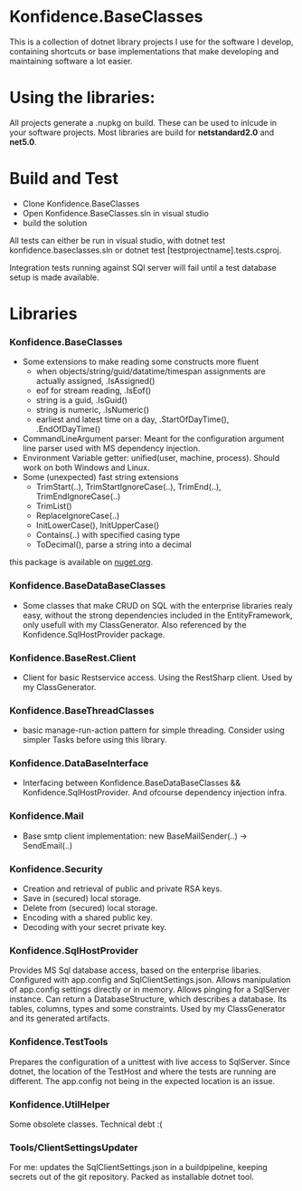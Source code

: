 # Konfidence.BaseClasses 
This is a collection of dotnet library projects I use for the software I develop, containing shortcuts or base implementations that make developing and maintaining software a lot easier.
  
# Using the libraries: 
All projects generate a .nupkg on build. These can be used to inlcude in your software projects. Most libraries are build for **netstandard2.0** and **net5.0**.

# Build and Test

- Clone Konfidence.BaseClasses
- Open  Konfidence.BaseClasses.sln in visual studio
- build the solution

All tests can either be run in visual studio, with dotnet test konfidence.baseclasses.sln or dotnet test [testprojectname].tests.csproj. 

Integration tests running against SQl server will fail until a test database setup is made available.

# Libraries

### Konfidence.BaseClasses
- Some extensions to make reading some constructs more fluent
	- when objects/string/guid/datatime/timespan assignments are actually assigned, .IsAssigned()
	- eof for stream reading, .IsEof()
	- string is a guid, .IsGuid()
	- string is numeric,  .IsNumeric()
	- earliest and latest time on a day, .StartOfDayTime(), .EndOfDayTime()
- CommandLineArgument parser: Meant for the configuration argument line parser used with MS dependency injection.
- Environment Variable getter: unified(user, machine, process). Should work on both Windows and Linux.
- Some (unexpected) fast string extensions
	- TrimStart(..), TrimStartIgnoreCase(..), TrimEnd(..), TrimEndIgnoreCase(..)
	- TrimList()
	- ReplaceIgnoreCase(..)
	- InitLowerCase(), InitUpperCase()
	- Contains(..) with specified casing type
	- ToDecimal(), parse a string into a decimal
  
this package is available on [nuget.org](https://www.nuget.org/packages/Konfidence.BaseClasses). 

### Konfidence.BaseDataBaseClasses
- Some classes that make CRUD on SQL with the enterprise libraries realy easy, without the strong dependencies included in the EntityFramework, only usefull with my ClassGenerator. Also referenced by the Konfidence.SqlHostProvider package.

### Konfidence.BaseRest.Client
- Client for basic Restservice access. Using the RestSharp client. Used by my ClassGenerator.
  
### Konfidence.BaseThreadClasses
- basic manage-run-action pattern for simple threading. Consider using simpler Tasks before using this library.

### Konfidence.DataBaseInterface
- Interfacing between Konfidence.BaseDataBaseClasses && Konfidence.SqlHostProvider. And ofcourse dependency injection infra.  

### Konfidence.Mail
- Base smtp client implementation: new BaseMailSender(..) -> SendEmail(..) 

### Konfidence.Security
- Creation and retrieval of public and private RSA keys.
- Save in (secured) local storage.
- Delete from (secured) local storage.
- Encoding with a shared public key.
- Decoding with your secret private key. 

### Konfidence.SqlHostProvider
Provides MS Sql database access, based on the enterprise libaries. Configured with app.config and SqlClientSettings.json. Allows manipulation of app.config settings directly or in memory. Allows pinging for a SqlServer instance. Can return a DatabaseStructure, which describes a database. Its tables, columns, types and some constraints. Used by my ClassGenerator and its generated artifacts.

### Konfidence.TestTools
Prepares the configuration of a unittest with live access to SqlServer. Since dotnet, the location of the TestHost and where the tests are running are different. The app.config not being in the expected location is an issue.

### Konfidence.UtilHelper
Some obsolete classes. Technical debt :(   

### Tools/ClientSettingsUpdater
For me: updates the SqlClientSettings.json in a buildpipeline, keeping secrets out of the git repository. Packed as installable dotnet tool.

